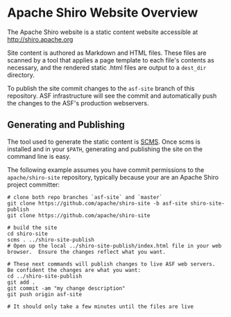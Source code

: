 # Apache Shiro Website Overview

The Apache Shiro website is a static content website accessible at http://shiro.apache.org

Site content is authored as Markdown and HTML files.  These files are scanned by a tool that applies a page template to each file's contents as necessary, and the rendered static .html files are output to a `dest_dir` directory.

To publish the site commit changes to the `asf-site` branch of this repository.  ASF infrastructure will see the commit and automatically push the changes to the ASF's production webservers.

## Generating and Publishing

The tool used to generate the static content is [SCMS](https://github.com/lhazlewood/scms).  Once scms is installed and in your `$PATH`, generating and publishing the site on the command line is easy.
 
The following example assumes you have commit permissions to the `apache/shiro-site` repository, typically because your are an Apache Shiro project committer:
    
    # clone both repo branches `asf-site` and `master`
    git clone https://github.com/apache/shiro-site -b asf-site shiro-site-publish
    git clone https://github.com/apache/shiro-site
    
    # build the site
    cd shiro-site
    scms . ../shiro-site-publish
    # Open up the local ../shiro-site-publish/index.html file in your web browser.  Ensure the changes reflect what you want. 

    # These next commands will publish changes to live ASF web servers.  Be confident the changes are what you want:
    cd ../shiro-site-publish
    git add .
    git commit -am "my change description"
    git push origin asf-site
    
    # It should only take a few minutes until the files are live 


